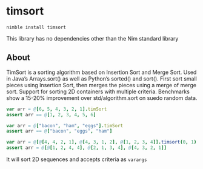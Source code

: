 # timsort

`nimble install timsort`

This library has no dependencies other than the Nim standard library

## About

TimSort is a sorting algorithm based on Insertion Sort and Merge Sort.
Used in Java’s Arrays.sort() as well as Python’s sorted() and sort().
First sort small pieces using Insertion Sort, then merges the pieces using
a merge of merge sort. Support for sorting 2D containers with multiple criteria.
Benchmarks show a 15-20% improvement over std/algorithm.sort on suedo random data.


```nim
var arr = @[6, 5, 4, 3, 2, 1].timSort
assert arr == @[1, 2, 3, 4, 5, 6]

var arr = @["bacon", "ham", "eggs"].timSort
assert arr == @["bacon", "eggs", "ham"]

var arr = @[@[4, 4, 2, 1], @[4, 3, 1, 2], @[1, 2, 3, 4]].timsort(0, 1)
assert arr = @[@[1, 2, 4, 4], @[2, 1, 3, 4], @[4, 3, 2, 1]]
```

It will sort 2D sequences and accepts criteria as `varargs`
